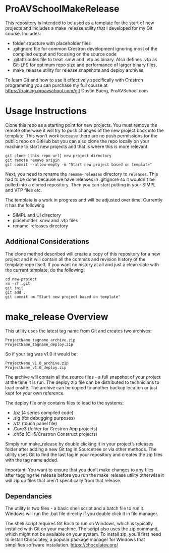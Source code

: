 # ProAVSchoolMakeRelease
This repository is intended to be used as a template for the start of new projects and includes a make_release utility that I developed for my Git course.
Includes:
- folder structure with placeholder files
- .gitignore file for common Crestron development ignoring most of the compiled output and focusing on the source code
- .gitattributes file to treat .smw and .vtp as binary. Also defines .vtp as Git-LFS for optimum repo size and performance of larger binary files.
- make_release utility for release snapshots and deploy archives

To learn Git and how to use it effectively specifically with Crestron programming you can purchase my full course at https://training.proavschool.com/git
Dustin Baerg, ProAVSchool.com

# Usage Instructions
Clone this repo as a starting point for new projects.
You must remove the remote otherwise it will try to push changes of the new project back into the template. This won't work because there are no push permissions for the public repo on GitHub but you can also clone the repo locally on your machine to start new projects and that is where this is more relevant.
```
git clone [this repo url] new project directory
git remote remove origin
git commit --allow-empty -m "Start new project based on template"
```

Next, you need to rename the `rename-releases` directory to `releases`. This had to be done because we have releases in .gitignore so it wouldn't be pulled into a cloned repository.
Then you can start putting in your SIMPL and VTP files etc.

The template is a work in progress and will be adjusted over time.
Currently it has the following
- SIMPL and UI directory
- placeholder .smw and .vtp files
- rename-releases directory

## Additional Considerations
The clone method described will create a copy of this repository for a new project and it will contain all the commits and revision history of the template repo itself.
If you want no history at all and just a clean slate with the current template, do the following:

```
cd new-project
rm -rf .git
git init
git add .
git commit -m "Start new project based on template"
```

# make_release Overview
This utility uses the latest tag name from Git and creates two archives:
```
ProjectName_tagname_archive.zip
ProjectName_tagname_deploy.zip
```
So if your tag was v1.0 it would be:
```
ProjectName_v1.0_archive.zip
ProjectName_v1.0_deploy.zip
```
The archive will contain all the source files - a full snapshot of your project at the time it is run.
The deploy zip file can be distributed to technicians to load onsite. The archive can be copied to another backup location or just kept for your own reference.

The deploy file only contains files to load to the systems:
- .lpz (4 series compiled code)
- .sig (for debugging purposes)
- .vtz (touch panel file)
- .Core3 (folder for Crestron App projects)
- .ch5z (CH5/Crestron Construct projects)

Simply run make_release by double clicking it in your project’s releases folder after adding a new Git tag in Sourcetree or via other methods.
The utility uses Git to find the last tag in your repository and creates the zip files with the tag name added. 

Important: You want to ensure that you don’t make changes to any files after tagging the release before you run the make_release utility otherwise it will zip up files that aren’t specifically from that release.

## Dependancies
The utility is two files - a basic shell script and a batch file to run it.
Windows will run the .bat file directly if you double click it in file manager.

The shell script requires Git Bash to run on Windows, which is typically installed with Git on your machine.
The script also uses the zip command, which might not be available on your system. To install zip, you’ll first need to install Chocolatey, a popular package manager for Windows that simplifies software installation. https://chocolatey.org/